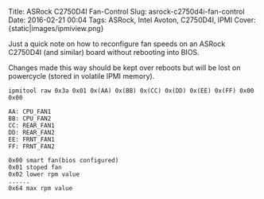Title: ASRock C2750D4I Fan-Control
Slug: asrock-c2750d4i-fan-control
Date: 2016-02-21 00:04
Tags: ASRock, Intel Avoton, C2750D4I, IPMI
Cover: {static|images/ipmiview.png}

Just a quick note on how to reconfigure fan speeds on an ASRock C2750D4I (and similar) board without rebooting into BIOS.

<!-- PELICAN_END_SUMMARY -->

Changes made this way should be kept over reboots but will be lost on powercycle (stored in volatile IPMI memory).

```
ipmitool raw 0x3a 0x01 0x(AA) 0x(BB) 0x(CC) 0x(DD) 0x(EE) 0x(FF) 0x00 0x00

AA: CPU_FAN1
BB: CPU_FAN2
CC: REAR_FAN1
DD: REAR_FAN2
EE: FRNT_FAN1
FF: FRNT_FAN2

0x00 smart fan(bios configured)
0x01 stoped fan
0x02 lower rpm value
......  
0x64 max rpm value
```
